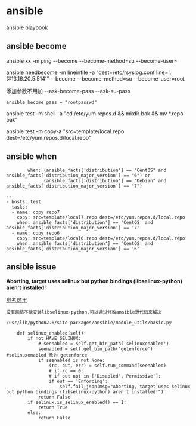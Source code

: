 # ansible
ansible playbook

## ansible become

ansible xx -m ping --become --become-method=su --become-user=

ansible needbecome -m lineinfile -a "dest=/etc/rsyslog.conf line='*.*    @13.16.20.5:514'" --become --become-method=su --become-user=root 

添加参数不用加 --ask-become-pass  --ask-su-pass

`ansible_become_pass = "rootpasswd"`

ansible test -m shell -a "cd /etc/yum.repos.d && mkdir bak && mv *.repo bak"

ansible test -m copy-a "src=template/local.repo dest=/etc/yum.repos.d/local.repo"

## ansible when

```
        when: (ansible_facts['distribution'] == "CentOS" and ansible_facts['distribution_major_version'] == "6") or
              (ansible_facts['distribution'] == "Debian" and ansible_facts['distribution_major_version'] == "7")
```

```
---
- hosts: test
  tasks:
  - name: copy repo7
    copy: src=template/local7.repo dest=/etc/yum.repos.d/local.repo
    when: ansible_facts['distribution'] == 'CentOS' and ansible_facts['distribution_major_version'] == '7'
  - name: copy repo6
    copy: src=template/local6.repo dest=/etc/yum.repos.d/local.repo
    when: ansible_facts['distribution'] == 'CentOS' and ansible_facts['distribution_major_version'] == '6'
```

## ansible issue

**Aborting, target uses selinux but python bindings (libselinux-python) aren't installed!**

[参考这里](http://blog.leanote.com/post/benmo/ansible连接客户端selinux问题)

```
没有网络不能安装libselinux-python,可以通过修改ansible源代码来解决

/usr/lib/python2.6/site-packages/ansible/module_utils/basic.py

    def selinux_enabled(self):
        if not HAVE_SELINUX:
            # seenabled = self.get_bin_path('selinuxenabled')
            seenabled = self.get_bin_path('getenforce') #selinuxenabled 改为 getenforce
            if seenabled is not None:
                (rc, out, err) = self.run_command(seenabled)
                # if rc == 0:
                # if out not in ['Disabled','Permissive']: 
                if out == 'Enforcing':
                    self.fail_json(msg="Aborting, target uses selinux but python bindings (libselinux-python) aren't installed!")
            return False
        if selinux.is_selinux_enabled() == 1:
            return True
        else:
            return False

```

